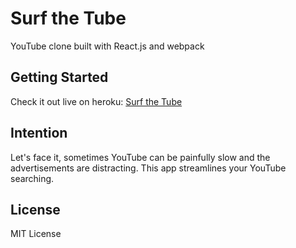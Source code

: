 # Surf the Tube

YouTube clone built with React.js and webpack

## Getting Started
Check it out live on heroku: 
[Surf the Tube](https://surf-the-tube.herokuapp.com/)

## Intention

Let's face it, sometimes YouTube can be painfully slow and the advertisements are distracting. This app streamlines your YouTube searching.

## License

MIT License